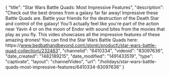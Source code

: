 {
    "title": "Star Wars Battle Quads: Most Impressive Features",
    "description": "Check out the best drones from a galaxy far far away! Impressive these Battle Quads are. Battle your friends for the destruction of the Death Star and control of the galaxy! You'll actually feel like you're part of the action near Yavin 4 or on the moon of Endor with sound bites from the movies that play as you fly. This video showcases all the impressive features of these amazing drones! You can find the Star Wars Battle Quads here: https:\/\/www.bedbathandbeyond.com\/store\/product\/star-wars-battle-quad-collection\/232463",
    "channelid": "6410334",
    "videoid": "83097636",
    "date_created": "1482189215",
    "date_modified": "1491433519",
    "type": "captivate",
    "layout": "channelVideo",
    "url": "\/holidays\/star-wars-battle-quads-most-impressive-features\/6410334-83097636"
}
